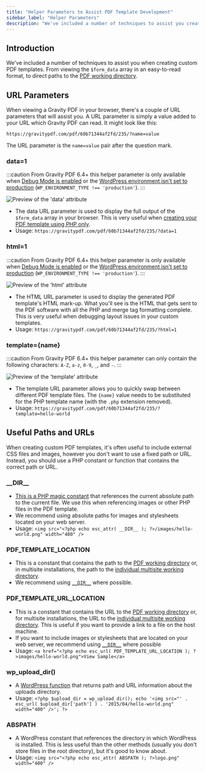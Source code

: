 ```yaml
---
title: "Helper Parameters to Assist PDF Template Development"
sidebar_label: "Helper Parameters"
description: "We've included a number of techniques to assist you create custom PDF templates. From viewing the $form_data array to direct paths for the PDF directory."
---
```


## Introduction 

We've included a number of techniques to assist you when creating custom PDF templates. From viewing the `$form_data` array in an easy-to-read format, to direct paths to the [PDF working directory](first-custom-pdf.md#pdf-working-directory).

## URL Parameters

When viewing a Gravity PDF in your browser, there's a couple of URL parameters that will assist you. A URL parameter is simply a value added to your URL which Gravity PDF can read. It might look like this:

    https://gravitypdf.com/pdf/60b71344af2fd/235/?name=value

The URL parameter is the `name=value` pair after the question mark.

### data=1

:::caution
From Gravity PDF 6.4+ this helper parameter is only available when [Debug Mode is enabled](../users/global-settings.md#debug-mode) or the [WordPress environment isn't set to production](https://make.wordpress.org/core/2020/07/24/new-wp_get_environment_type-function-in-wordpress-5-5/) (`WP_ENVIRONMENT_TYPE !== 'production'`).
:::

![Preview of the 'data' attribute](https://resources.gravitypdf.com/uploads/2015/11/data.png)

* The data URL parameter is used to display the full output of the `$form_data` array in your browser. This is very useful when [creating your PDF template using PHP only](php-form-data-array.md).
* Usage: `https://gravitypdf.com/pdf/60b71344af2fd/235/?data=1`

### html=1

:::caution
From Gravity PDF 6.4+ this helper parameter is only available when [Debug Mode is enabled](../users/global-settings.md#debug-mode) or the [WordPress environment isn't set to production](https://make.wordpress.org/core/2020/07/24/new-wp_get_environment_type-function-in-wordpress-5-5/) (`WP_ENVIRONMENT_TYPE !== 'production'`).
:::

![Preview of the 'html' attribute](https://resources.gravitypdf.com/uploads/2015/11/html.png)

* The HTML URL parameter is used to display the generated PDF template's HTML mark-up. What you'll see is the HTML that gets sent to the PDF software with all the PHP and merge tag formatting complete. This is very useful when debugging layout issues in your custom templates.
* Usage: `https://gravitypdf.com/pdf/60b71344af2fd/235/?html=1`

### template={name}

:::caution
From Gravity PDF 6.4+ this helper parameter can only contain the following characters: `A-Z`, `a-z`, `0-9`, `_`, and `-`.
:::

![Preview of the 'template' attribute](https://resources.gravitypdf.com/uploads/2015/11/template.png)

* The template URL parameter allows you to quickly swap between different PDF template files. The `{name}` value needs to be substituted for the PHP template name (with the `.php` extension removed).
* Usage: `https://gravitypdf.com/pdf/60b71344af2fd/235/?template=hello-world`

## Useful Paths and URLs

When creating custom PDF templates, it's often useful to include external CSS files and images, however you don't want to use a fixed path or URL. Instead, you should use a PHP constant or function that contains the correct path or URL.

### \_\_DIR\_\_
* [This is a PHP magic constant](http://php.net/manual/en/language.constants.predefined.php) that references the current absolute path to the current file. We use this when referencing images or other PHP files in the PDF template.
* We recommend using absolute paths for images and stylesheets located on your web server.
* Usage: `<img src="<?php echo esc_attr( __DIR__ ); ?>/images/hello-world.png" width="400" />`

### PDF\_TEMPLATE\_LOCATION
* This is a constant that contains the path to the [PDF working directory](first-custom-pdf.md#pdf-working-directory) or, in multisite installations, the path to the [individual multisite working directory](first-custom-pdf.md#multisite-structure).
* We recommend using [`__DIR__`](#__dir__) where possible.

### PDF\_TEMPLATE\_URL\_LOCATION
* This is a constant that contains the URL to the [PDF working directory](first-custom-pdf.md#pdf-working-directory) or, for multisite installations, the URL to the [individual multisite working directory](first-custom-pdf.md#multisite-structure). This is useful if you want to provide a link to a file on the host machine.
* If you want to include images or stylesheets that are located on your web server, we recommend using [`__DIR__`](#__dir__) where possible
* Usage: `<a href="<?php echo esc_url( PDF_TEMPLATE_URL_LOCATION ); ?>images/hello-world.png">View Sample</a>`

### wp\_upload\_dir()
* A [WordPress function](https://codex.wordpress.org/Function_Reference/wp_upload_dir) that returns path and URL information about the uploads directory.
* Usage: `<?php $upload_dir = wp_upload_dir(); echo '<img src="' . esc_url( $upload_dir['path'] ) . '2015/04/hello-world.png" width="400" />'; ?>`

### ABSPATH
* A WordPress constant that references the directory in which WordPress is installed. This is less useful than the other methods (usually you don't store files in the root directory), but it's good to know about.
* Usage: `<img src="<?php echo esc_attr( ABSPATH ); ?>logo.png" width="400" />`
